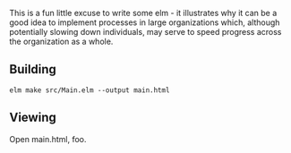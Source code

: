 This is a fun little excuse to write some elm - it illustrates why it can be a good idea to
implement processes in large organizations which, although potentially slowing down individuals, may serve to speed progress
across the organization as a whole.

Building
--------
`elm make src/Main.elm --output main.html`

Viewing
--------
Open main.html, foo.
